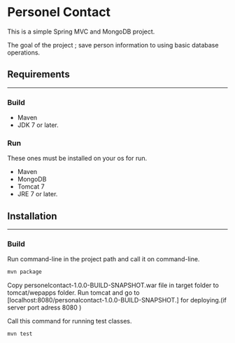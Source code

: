 # Personel Contact

 This is a simple Spring MVC and MongoDB project.
 
 The goal of the project ; save person information to using basic database operations.
 
## Requirements
 ***
### Build
 - Maven
 - JDK 7 or later.
 
 ### Run

 These ones must be installed on your os for run.
 - Maven 
 - MongoDB 
 - Tomcat 7
 - JRE 7 or later.
 
## Installation
***

### Build
Run command-line in the project path and call it on command-line.
```sh
mvn package
```

Copy personelcontact-1.0.0-BUILD-SNAPSHOT.war file in target folder to tomcat/wepapps folder.
Run tomcat and go to [localhost:8080/personalcontact-1.0.0-BUILD-SNAPSHOT.] for deploying.(if server port adress 8080 )

Call this command for running test classes.

```sh
mvn test
```

[localhost:8080/personelcontact-1.0.0-BUILD-SNAPSHOT.]: <localhost:8080/personelcontact-1.0.0-BUILD-SNAPSHOT.>


